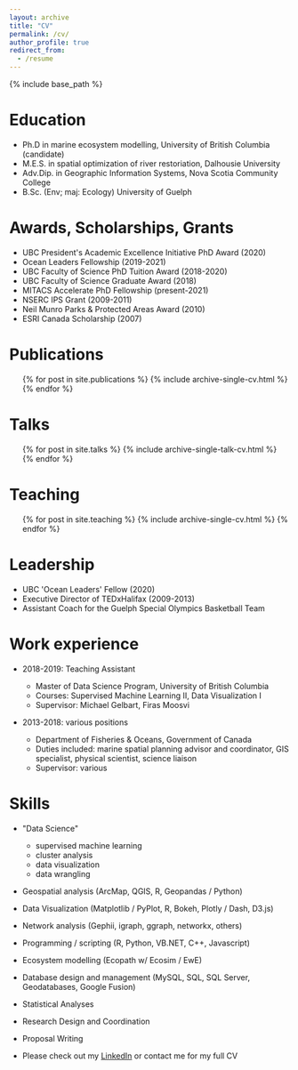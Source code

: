 ```yaml
---
layout: archive
title: "CV"
permalink: /cv/
author_profile: true
redirect_from:
  - /resume
---
```


{% include base_path %}

Education
======
- Ph.D in marine ecosystem modelling, University of British Columbia (candidate)
- M.E.S. in spatial optimization of river restoriation, Dalhousie University
- Adv.Dip. in Geographic Information Systems, Nova Scotia Community College
- B.Sc. (Env; maj: Ecology) University of Guelph

Awards, Scholarships, Grants
======
* UBC President's Academic Excellence Initiative PhD Award (2020)
* Ocean Leaders Fellowship (2019-2021)
* UBC Faculty of Science PhD Tuition Award (2018-2020)
* UBC Faculty of Science Graduate Award (2018)
* MITACS Accelerate PhD Fellowship (present-2021)
* NSERC IPS Grant (2009-2011)
* Neil Munro Parks & Protected Areas Award (2010)
* ESRI Canada Scholarship (2007) 

Publications
======
  <ul>{% for post in site.publications %}
    {% include archive-single-cv.html %}
  {% endfor %}</ul>
  
Talks
======
  <ul>{% for post in site.talks %}
    {% include archive-single-talk-cv.html %}
  {% endfor %}</ul>
  
Teaching
======
  <ul>{% for post in site.teaching %}
    {% include archive-single-cv.html %}
  {% endfor %}</ul>
  
Leadership
======
* UBC 'Ocean Leaders' Fellow (2020)
* Executive Director of TEDxHalifax (2009-2013)
* Assistant Coach for the Guelph Special Olympics Basketball Team

Work experience 
======
* 2018-2019: Teaching Assistant
  * Master of Data Science Program, University of British Columbia
  * Courses: Supervised Machine Learning II, Data Visualization I
  * Supervisor: Michael Gelbart, Firas Moosvi

* 2013-2018: various positions
  * Department of Fisheries & Oceans, Government of Canada
  * Duties included: marine spatial planning advisor and coordinator, GIS specialist, physical scientist, science liaison
  * Supervisor: various
  
Skills
======
* "Data Science" 
	* supervised machine learning 
	* cluster analysis 
	* data visualization 
	* data wrangling
* Geospatial analysis (ArcMap, QGIS, R, Geopandas / Python)
* Data Visualization (Matplotlib / PyPlot, R, Bokeh, Plotly / Dash, D3.js)
* Network analysis (Gephii, igraph, ggraph, networkx, others)
* Programming / scripting (R, Python, VB.NET, C++, Javascript)
* Ecosystem modelling (Ecopath w/ Ecosim / EwE)
* Database design and management (MySQL, SQL, SQL Server, Geodatabases, Google Fusion)
* Statistical Analyses
* Research Design and Coordination 
* Proposal Writing

* Please check out my [LinkedIn](https://www.linkedin.com/in/greig-oldford-1616385/) or contact me for my full CV 



